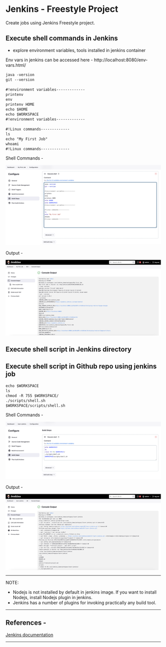 # Jenkins - Freestyle Project

Create jobs using Jenkins Freestyle project.


## Execute shell commands in Jenkins
- explore environment variables, tools installed in jenkins container
 
Env vars in jenkins can be accessed here - http://localhost:8080/env-vars.html/

```
java -version
git --version

#!environment variables-------------
printenv
env
printenv HOME
echo $HOME
echo $WORKSPACE
#!environment variables-------------

#!Linux commands-------------
ls
echo "My First Job"
whoami
#!Linux commands-------------
```
Shell Commands - 

![Jenkins Freestyle project](./images/jenkins-freestyle-job-project.png)

Output - 

![Jenkins Freestyle Job Output](./images/jenkins-freestyle-job-output.png)


## Execute shell script in Jenkins directory



## Execute shell script in Github repo using jenkins job

```
echo $WORKSPACE
ls
chmod -R 755 $WORKSPACE/
./scripts/shell.sh
$WORKSPACE/scripts/shell.sh
```

Shell Commands - 

![Jenkins Freestyle Job Output](./images/jenkins-freestyle-job-github-project.png)

Output - 

![Jenkins Freestyle Job Output](./images/jenkins-freestyle-job-github-output.png)

---



NOTE: 
- Nodejs is not installed by default in jenkins image. If you want to install Nodejs, install Nodejs plugin in jenkins.
- Jenkins has a number of plugins for invoking practically any build tool.


---

## References - 
[Jenkins documentation](https://www.jenkins.io/doc/)  

--- 
